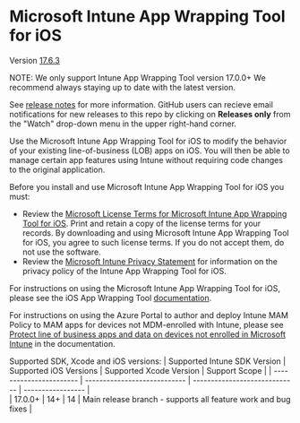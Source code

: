 # Microsoft Intune App Wrapping Tool for iOS 

Version [17.6.3](https://github.com/msintuneappsdk/intune-app-wrapping-tool-ios/releases)

NOTE: We only support Intune App Wrapping Tool version 17.0.0+ We recommend always staying up to date with the latest version.

See [release notes](https://github.com/msintuneappsdk/intune-app-wrapping-tool-ios/releases) for more information. GitHub users can recieve email notifications for new releases to this repo by clicking on **Releases only** from the "Watch" drop-down menu in the upper right-hand corner.

Use the Microsoft Intune App Wrapping Tool for iOS to modify the behavior of your existing line-of-business (LOB) apps on iOS. You will then be able to manage certain app features using Intune without requiring code changes to the original application.

Before you install and use Microsoft Intune App Wrapping Tool for iOS you must:
* Review the [Microsoft License Terms for Microsoft Intune App Wrapping Tool for iOS](https://github.com/msintuneappsdk/intune-app-wrapping-tool-ios/blob/master/licenses/EN_US/license.txt). Print and retain a copy of the license terms for your records. By downloading and using Microsoft Intune App Wrapping Tool for iOS, you agree to such license terms. If you do not accept them, do not use the software.
* Review the [Microsoft Intune Privacy Statement](https://docs.microsoft.com/legal/intune/microsoft-intune-privacy-statement) for information on the privacy policy of the Intune App Wrapping Tool for iOS.

For instructions on using the Microsoft Intune App Wrapping Tool for iOS, please see the iOS App Wrapping Tool [documentation](https://docs.microsoft.com/en-us/intune/developer/app-wrapper-prepare-ios).

For instructions on using the Azure Portal to author and deploy Intune MAM Policy to MAM apps for devices not MDM-enrolled with Intune, please see [Protect line of business apps and data on devices not enrolled in Microsoft Intune](https://docs.microsoft.com/intune/deploy-use/protect-line-of-business-apps-and-data-on-devices-not-enrolled-in-microsoft-intune) in the documentation.

Supported SDK, Xcode and iOS versions:
| Supported Intune SDK Version  | Supported iOS Versions  | Supported Xcode Version | Support Scope |
| ----------------------- | ---------------------------- | -----------------------------  | ----------------- |                         
| 17.0.0+                     | 14+                               | 14                                       | Main release branch - supports all feature work and bug fixes |
